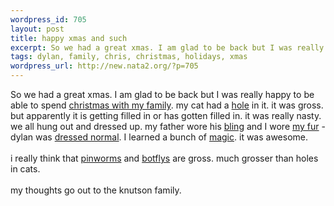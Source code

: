```yaml
--- 
wordpress_id: 705
layout: post
title: happy xmas and such
excerpt: So we had a great xmas. I am glad to be back but I was really happy to be able to spend christmas with my family. my cat had a hole in it. it was gross. but apparently it is getting filled in or has gotten filled in. it was ...
tags: dylan, family, chris, christmas, holidays, xmas
wordpress_url: http://new.nata2.org/?p=705
---
```

So we had a great xmas. I am glad to be back but I was really happy to be able to spend <a href="http://nata2.info/?path=pictures%2Fholidays%2Fchristmas_03">christmas with my family</a>. my cat had a <a href="http://nata2.info/?path=pictures%2Fholidays%2Fchristmas_03&img=christmas%2003%20030.jpg">hole</a> in it. it was gross. but apparently it is getting filled in or has gotten filled in. it was really nasty. we all hung out and dressed up. my father wore his <a href="http://nata2.info/?path=pictures%2Fholidays%2Fchristmas_03&img=christmas%2003%20009.jpg">bling</a> and I wore <a href="http://nata2.info/?path=pictures%2Fholidays%2Fchristmas_03&img=christmas%2003%20007.jpg">my fur</a> - dylan was <a href="http://nata2.info/?path=pictures%2Fholidays%2Fchristmas_03&img=christmas%2003%20002.jpg">dressed normal</a>. I learned a bunch of <a href="http://nata2.info/?path=pictures%2Fholidays%2Fchristmas_03&img=christmas%2003%20037.jpg">magic</a>. it was awesome. <br/><br/>i really think that <a href="http://www.biosci.ohio-state.edu/~parasite/enterobius.html">pinworms</a> and <a href="http://www.ambergriscaye.com/pages/town/botfly.html">botflys</a> are gross. much grosser than holes in cats. <br/><br/>my thoughts go out to the knutson family. 
